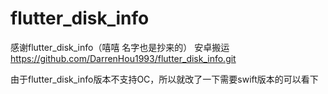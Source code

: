 # flutter_disk_info

感谢flutter_disk_info（嘻嘻 名字也是抄来的）
安卓搬运 https://github.com/DarrenHou1993/flutter_disk_info.git

由于flutter_disk_info版本不支持OC，所以就改了一下需要swift版本的可以看下

